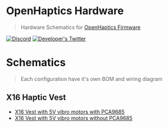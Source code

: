 # OpenHaptics Hardware

> Hardware Schematics for [OpenHaptics Firmware](https://github.com/openhaptics/openhaptics-firmware)

[![Discord](https://img.shields.io/discord/966090258104062023?label=Discord&logo=discord)](https://discord.gg/YUtRKAqty2)
[![Developer's Twitter](https://img.shields.io/twitter/follow/leon0399?color=%231DA1F2&label=Developer%27s%20Twitter&logo=twitter&style=plastic)](https://twitter.com/leon0399)

# Schematics

> Each configuration have it's own BOM and wiring diagram

## X16 Haptic Vest

<!-- TODO: rename directories, I've left thm since I shared direct links, and don't want them to break -->
* [X16 Vest with 5V vibro motors with PCA9685](X16%20Vest/5V%20Vibros%20DIY%20Kit%20%2B%20External%20Power%20Bank)
* [X16 Vest with 5V vibro motors without PCA9685](X16%20Vest/5V%20Vibros%20DIY%20%2B%20LiPo)